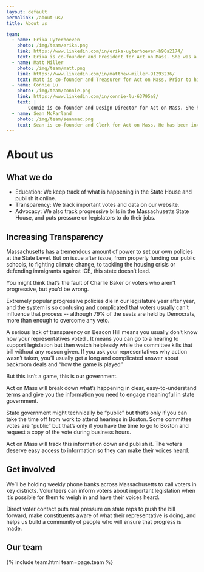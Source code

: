 ```yaml
---
layout: default
permalink: /about-us/
title: About us

team:
  - name: Erika Uyterhoeven
    photo: /img/team/erika.png
    link: https://www.linkedin.com/in/erika-uyterhoeven-b90a2174/
    text: Erika is co-founder and President for Act on Mass. She was a National Organizing Director for Bernie 2016 and was Head of Digital and Data of Momentum, supporting the 2017 UK snap election for Labour and Jeremy Corbyn. Most recently, she consulted with Marshall Ganz on expanding public narrative and organizing workshop trainings in the US. Erika lives in Somerville.
  - name: Matt Miller
    photo: /img/team/matt.png
    link: https://www.linkedin.com/in/matthew-miller-91293236/
    text: Matt is co-founder and Treasurer for Act on Mass. Prior to his work at Act on Mass, he has held positions as Field Director and Campaign manager on local electoral races (City Council & State Rep) in the Boston area.  Matt is heavily involved in grassroots organizing on various issues especially housing & single-payer healthcare.  Matt lives in Brighton.
  - name: Connie Lu
    photo: /img/team/connie.png
    link: https://www.linkedin.com/in/connie-lu-63795a8/
    text: |
        Connie is co-founder and Design Director for Act on Mass. She has volunteered for local, state, and national electoral and advocacy campaigns and community planning projects. She works as an environmental consultant and enjoys art and design. Connie lives in Somerville.
  - name: Sean McFarland
    photo: /img/team/seanmac.png
    text: Sean is co-founder and Clerk for Act on Mass. He has been involved in a volunteer and organizer capacity with a variety of local, state, and national electoral and advocacy campaigns. Sean lives in Cambridge.
---
```


# About us

## What we do

- Education: We keep track of what is happening in the State House and publish it online.
- Transparency: We track important votes and data on our website.
- Advocacy: We also track progressive bills in the Massachusetts State House, and puts pressure on legislators to do their jobs.

## Increasing Transparency

Massachusetts has a tremendous amount of power to set our own policies at the State Level.  But on issue after issue, from properly funding our public schools, to fighting climate change, to tackling the housing crisis or defending immigrants against ICE, this state doesn’t lead.

You might think that’s the fault of Charlie Baker or voters who aren’t progressive, but you’d be wrong.

Extremely popular progressive policies die in our legislature year after year, and the system is so confusing and complicated that voters usually can’t influence that process -- although 79% of the seats are held by Democrats, more than enough to overcome any veto.

A serious lack of transparency on Beacon Hill means you usually don’t know how your representatives voted .  It means you can go to a hearing to support legislation but then watch helplessly while the committee kills that bill without any reason given.  If you ask your representatives why action wasn’t taken, you’ll usually get a long and complicated answer about backroom deals and “how the game is played”

But this isn’t a game, this is our government.

Act on Mass will break down what’s happening in clear, easy-to-understand terms and give you the information you need to engage meaningful in state government.

State government might technically be “public” but that’s only if you can take the time off from work to attend hearings in Boston.  Some committee votes are “public” but that’s only if you have the time to go to Boston and request a copy of the vote during business hours.

Act on Mass will track this information down and publish it.  The voters deserve easy access to information so they can make their voices heard.

## Get involved

We’ll be holding weekly phone banks across Massachusetts to call voters in key districts. Volunteers can inform voters about important legislation when it’s possible for them to weigh in and have their voices heard.

Direct voter contact puts real pressure on state reps to push the bill forward, make constituents aware of what their representative is doing, and helps us build a community of people who will ensure that progress is made.

## Our team

{% include team.html team=page.team %}


